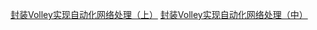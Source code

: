 [封装Volley实现自动化网络处理（上）](http://www.jianshu.com/p/a649a6b6225c)
[封装Volley实现自动化网络处理（中）](http://www.jianshu.com/p/e7b718ec881d)
